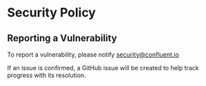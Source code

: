 # Security Policy

## Reporting a Vulnerability

To report a vulnerability, please notify [security@confluent.io](mailto:security@confluent.io)

If an issue is confirmed, a GitHub issue will be created to help track progress with its resolution.

